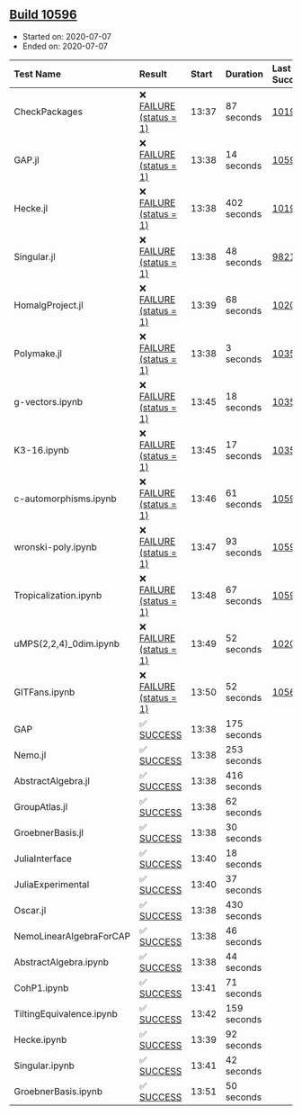 ## [Build 10596](https://oscarci.mathematik.uni-kl.de/job/oscar/10596/)

* Started on: 2020-07-07
* Ended on: 2020-07-07

| Test Name    | Result | Start | Duration | Last Success | First Failure |
|:-------------|:-------|:------|:---------|:-------------|:--------------|
| CheckPackages | ❌ [FAILURE (status = 1)](https://oscarci.mathematik.uni-kl.de/job/oscar/10596/artifact/logs/build-10596/CheckPackages.log) | 13:37 | 87 seconds | [10197](https://oscarci.mathematik.uni-kl.de/job/oscar/10197/) | [10198](https://oscarci.mathematik.uni-kl.de/job/oscar/10198/) |
| GAP.jl | ❌ [FAILURE (status = 1)](https://oscarci.mathematik.uni-kl.de/job/oscar/10596/artifact/logs/build-10596/GAP.jl.log) | 13:38 | 14 seconds | [10595](https://oscarci.mathematik.uni-kl.de/job/oscar/10595/) | [10596](https://oscarci.mathematik.uni-kl.de/job/oscar/10596/) |
| Hecke.jl | ❌ [FAILURE (status = 1)](https://oscarci.mathematik.uni-kl.de/job/oscar/10596/artifact/logs/build-10596/Hecke.jl.log) | 13:38 | 402 seconds | [10197](https://oscarci.mathematik.uni-kl.de/job/oscar/10197/) | [10198](https://oscarci.mathematik.uni-kl.de/job/oscar/10198/) |
| Singular.jl | ❌ [FAILURE (status = 1)](https://oscarci.mathematik.uni-kl.de/job/oscar/10596/artifact/logs/build-10596/Singular.jl.log) | 13:38 | 48 seconds | [9821](https://oscarci.mathematik.uni-kl.de/job/oscar/9821/) | [9822](https://oscarci.mathematik.uni-kl.de/job/oscar/9822/) |
| HomalgProject.jl | ❌ [FAILURE (status = 1)](https://oscarci.mathematik.uni-kl.de/job/oscar/10596/artifact/logs/build-10596/HomalgProject.jl.log) | 13:39 | 68 seconds | [10209](https://oscarci.mathematik.uni-kl.de/job/oscar/10209/) | [10210](https://oscarci.mathematik.uni-kl.de/job/oscar/10210/) |
| Polymake.jl | ❌ [FAILURE (status = 1)](https://oscarci.mathematik.uni-kl.de/job/oscar/10596/artifact/logs/build-10596/Polymake.jl.log) | 13:38 | 3 seconds | [10356](https://oscarci.mathematik.uni-kl.de/job/oscar/10356/) | [10357](https://oscarci.mathematik.uni-kl.de/job/oscar/10357/) |
| g-vectors.ipynb | ❌ [FAILURE (status = 1)](https://oscarci.mathematik.uni-kl.de/job/oscar/10596/artifact/logs/build-10596/g-vectors.ipynb.log) | 13:45 | 18 seconds | [10356](https://oscarci.mathematik.uni-kl.de/job/oscar/10356/) | [10357](https://oscarci.mathematik.uni-kl.de/job/oscar/10357/) |
| K3-16.ipynb | ❌ [FAILURE (status = 1)](https://oscarci.mathematik.uni-kl.de/job/oscar/10596/artifact/logs/build-10596/K3-16.ipynb.log) | 13:45 | 17 seconds | [10356](https://oscarci.mathematik.uni-kl.de/job/oscar/10356/) | [10357](https://oscarci.mathematik.uni-kl.de/job/oscar/10357/) |
| c-automorphisms.ipynb | ❌ [FAILURE (status = 1)](https://oscarci.mathematik.uni-kl.de/job/oscar/10596/artifact/logs/build-10596/c-automorphisms.ipynb.log) | 13:46 | 61 seconds | [10594](https://oscarci.mathematik.uni-kl.de/job/oscar/10594/) | [10595](https://oscarci.mathematik.uni-kl.de/job/oscar/10595/) |
| wronski-poly.ipynb | ❌ [FAILURE (status = 1)](https://oscarci.mathematik.uni-kl.de/job/oscar/10596/artifact/logs/build-10596/wronski-poly.ipynb.log) | 13:47 | 93 seconds | [10595](https://oscarci.mathematik.uni-kl.de/job/oscar/10595/) | [10596](https://oscarci.mathematik.uni-kl.de/job/oscar/10596/) |
| Tropicalization.ipynb | ❌ [FAILURE (status = 1)](https://oscarci.mathematik.uni-kl.de/job/oscar/10596/artifact/logs/build-10596/Tropicalization.ipynb.log) | 13:48 | 67 seconds | [10592](https://oscarci.mathematik.uni-kl.de/job/oscar/10592/) | [10593](https://oscarci.mathematik.uni-kl.de/job/oscar/10593/) |
| uMPS(2,2,4)_0dim.ipynb | ❌ [FAILURE (status = 1)](https://oscarci.mathematik.uni-kl.de/job/oscar/10596/artifact/logs/build-10596/uMPS-2-2-4-_0dim.ipynb.log) | 13:49 | 52 seconds | [10209](https://oscarci.mathematik.uni-kl.de/job/oscar/10209/) | [10210](https://oscarci.mathematik.uni-kl.de/job/oscar/10210/) |
| GITFans.ipynb | ❌ [FAILURE (status = 1)](https://oscarci.mathematik.uni-kl.de/job/oscar/10596/artifact/logs/build-10596/GITFans.ipynb.log) | 13:50 | 52 seconds | [10566](https://oscarci.mathematik.uni-kl.de/job/oscar/10566/) | [10567](https://oscarci.mathematik.uni-kl.de/job/oscar/10567/) |
| GAP | ✅ [SUCCESS](https://oscarci.mathematik.uni-kl.de/job/oscar/10596/artifact/logs/build-10596/GAP.log) | 13:38 | 175 seconds |  |  |
| Nemo.jl | ✅ [SUCCESS](https://oscarci.mathematik.uni-kl.de/job/oscar/10596/artifact/logs/build-10596/Nemo.jl.log) | 13:38 | 253 seconds |  |  |
| AbstractAlgebra.jl | ✅ [SUCCESS](https://oscarci.mathematik.uni-kl.de/job/oscar/10596/artifact/logs/build-10596/AbstractAlgebra.jl.log) | 13:38 | 416 seconds |  |  |
| GroupAtlas.jl | ✅ [SUCCESS](https://oscarci.mathematik.uni-kl.de/job/oscar/10596/artifact/logs/build-10596/GroupAtlas.jl.log) | 13:38 | 62 seconds |  |  |
| GroebnerBasis.jl | ✅ [SUCCESS](https://oscarci.mathematik.uni-kl.de/job/oscar/10596/artifact/logs/build-10596/GroebnerBasis.jl.log) | 13:38 | 30 seconds |  |  |
| JuliaInterface | ✅ [SUCCESS](https://oscarci.mathematik.uni-kl.de/job/oscar/10596/artifact/logs/build-10596/JuliaInterface.log) | 13:40 | 18 seconds |  |  |
| JuliaExperimental | ✅ [SUCCESS](https://oscarci.mathematik.uni-kl.de/job/oscar/10596/artifact/logs/build-10596/JuliaExperimental.log) | 13:40 | 37 seconds |  |  |
| Oscar.jl | ✅ [SUCCESS](https://oscarci.mathematik.uni-kl.de/job/oscar/10596/artifact/logs/build-10596/Oscar.jl.log) | 13:38 | 430 seconds |  |  |
| NemoLinearAlgebraForCAP | ✅ [SUCCESS](https://oscarci.mathematik.uni-kl.de/job/oscar/10596/artifact/logs/build-10596/NemoLinearAlgebraForCAP.log) | 13:38 | 46 seconds |  |  |
| AbstractAlgebra.ipynb | ✅ [SUCCESS](https://oscarci.mathematik.uni-kl.de/job/oscar/10596/artifact/logs/build-10596/AbstractAlgebra.ipynb.log) | 13:38 | 44 seconds |  |  |
| CohP1.ipynb | ✅ [SUCCESS](https://oscarci.mathematik.uni-kl.de/job/oscar/10596/artifact/logs/build-10596/CohP1.ipynb.log) | 13:41 | 71 seconds |  |  |
| TiltingEquivalence.ipynb | ✅ [SUCCESS](https://oscarci.mathematik.uni-kl.de/job/oscar/10596/artifact/logs/build-10596/TiltingEquivalence.ipynb.log) | 13:42 | 159 seconds |  |  |
| Hecke.ipynb | ✅ [SUCCESS](https://oscarci.mathematik.uni-kl.de/job/oscar/10596/artifact/logs/build-10596/Hecke.ipynb.log) | 13:39 | 92 seconds |  |  |
| Singular.ipynb | ✅ [SUCCESS](https://oscarci.mathematik.uni-kl.de/job/oscar/10596/artifact/logs/build-10596/Singular.ipynb.log) | 13:41 | 42 seconds |  |  |
| GroebnerBasis.ipynb | ✅ [SUCCESS](https://oscarci.mathematik.uni-kl.de/job/oscar/10596/artifact/logs/build-10596/GroebnerBasis.ipynb.log) | 13:51 | 50 seconds |  |  |
